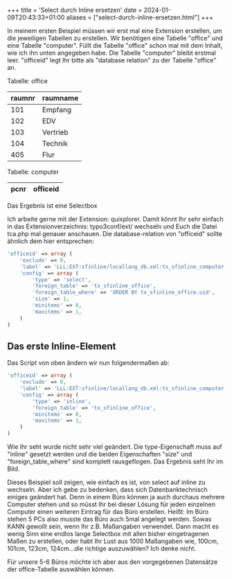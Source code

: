 +++
title = 'Select durch Inline ersetzen'
date = 2024-01-09T20:43:33+01:00
aliases = ["select-durch-inline-ersetzen.html"]
+++

In meinem ersten Beispiel müssen wir erst mal eine Extension erstellen, um die jeweiligen Tabellen zu erstellen. Wir benötigen eine Tabelle "office" und eine Tabelle "computer". Füllt die Tabelle "office" schon mal mit dem Inhalt, wie ich ihn unten angegeben habe. Die Tabelle "computer" bleibt erstmal leer. "officeid" legt Ihr bitte als "database relation" zu der Tabelle "office" an.

Tabelle: office

| raumnr | raumname |
|--------|----------|
| 101 | Empfang |
| 102 | EDV |
| 103 | Vertrieb |
| 104 | Technik |
| 405 | Flur |

Tabelle: computer

| pcnr | officeid |
|------|----------|

Das Ergebnis ist eine Selectbox

Ich arbeite gerne mit der Extension: quixplorer. Damit könnt Ihr sehr einfach in das Extensionverzeichnis: typo3conf/ext/ wechseln und Euch die Datei tca.php mal genauer anschauen. Die database-relation von "officeid" sollte ähnlich dem hier entsprechen:

```php
'officeid' => array (        
    'exclude' => 0,        
    'label' => 'LLL:EXT:sfinline/locallang_db.xml:tx_sfinline_computer.officeid',        
    'config' => array (
        'type' => 'select',    
        'foreign_table' => 'tx_sfinline_office',    
        'foreign_table_where' => 'ORDER BY tx_sfinline_office.uid',    
        'size' => 1,    
        'minitems' => 0,
        'maxitems' => 1,
    )
)
```

## Das erste Inline-Element

Das Script von oben ändern wir nun folgendermaßen ab:

```php
'officeid' => array (        
    'exclude' => 0,        
    'label' => 'LLL:EXT:sfinline/locallang_db.xml:tx_sfinline_computer.officeid',        
    'config' => array (
        'type' => 'inline',    
        'foreign_table' => 'tx_sfinline_office',    
        'minitems' => 0,
        'maxitems' => 1,
    )
)
```

Wie Ihr seht wurde nicht sehr viel geändert. Die type-Eigenschaft muss auf "inline" gesetzt werden und die beiden Eigenschaften "size" und "foreign_table_where" sind komplett rausgeflogen. Das Ergebnis seht Ihr im Bild.

Dieses Beispiel soll zeigen, wie einfach es ist, von select auf inline zu wechseln. Aber ich gebe zu bedenken, dass sich Datenbanktechnisch einiges geändert hat. Denn in einem Büro können ja auch durchaus mehrere Computer stehen und so müsst Ihr bei dieser Lösung für jeden einzelnen Computer einen weiteren Eintrag für das Büro erstellen. Heißt: Im Büro stehen 5 PCs also musste das Büro auch 5mal angelegt werden. Sowas KANN gewollt sein, wenn Ihr z.B. Maßangaben verwendet. Dann macht es wenig Sinn eine endlos lange Selectbox mit allen bisher eingetragenen Maßen zu erstellen, oder habt Ihr Lust aus 1000 Maßangaben wie, 100cm, 101cm, 123cm, 124cm...die richtige auszuwählen? Ich denke nicht.

Für unsere 5-6 Büros möchte ich aber aus den vorgegebenen Datensätze der office-Tabelle auswählen können.
